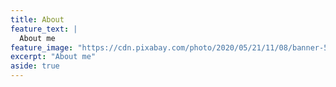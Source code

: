 ```yaml
---
title: About
feature_text: |
  About me
feature_image: "https://cdn.pixabay.com/photo/2020/05/21/11/08/banner-5200269_1280.jpg"
excerpt: "About me"
aside: true
---
```

